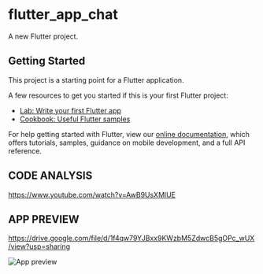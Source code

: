 # flutter_app_chat

A new Flutter project.

## Getting Started

This project is a starting point for a Flutter application.

A few resources to get you started if this is your first Flutter project:

- [Lab: Write your first Flutter app](https://flutter.dev/docs/get-started/codelab)
- [Cookbook: Useful Flutter samples](https://flutter.dev/docs/cookbook)

For help getting started with Flutter, view our
[online documentation](https://flutter.dev/docs), which offers tutorials,
samples, guidance on mobile development, and a full API reference.

## CODE ANALYSIS

https://www.youtube.com/watch?v=AwB9UsXMlUE

## APP PREVIEW

https://drive.google.com/file/d/1f4qw79YJBxx9KWzbM5ZdwcB5gOPc_wUX/view?usp=sharing

![App preview](./app-preview.gif)
